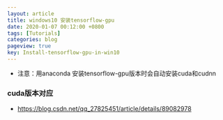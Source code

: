 ```yaml
---
layout: article
title: windows10 安装tensorflow-gpu
date: 2020-01-07 00:12:00 +0800
tags: [Tutorials]
categories: blog
pageview: true
key: Install-tensorflow-gpu-in-win10
---
```








- 注意：用anaconda 安装tensorflow-gpu版本时会自动安装cuda和cudnn

  

### cuda版本对应

- https://blog.csdn.net/qq_27825451/article/details/89082978

